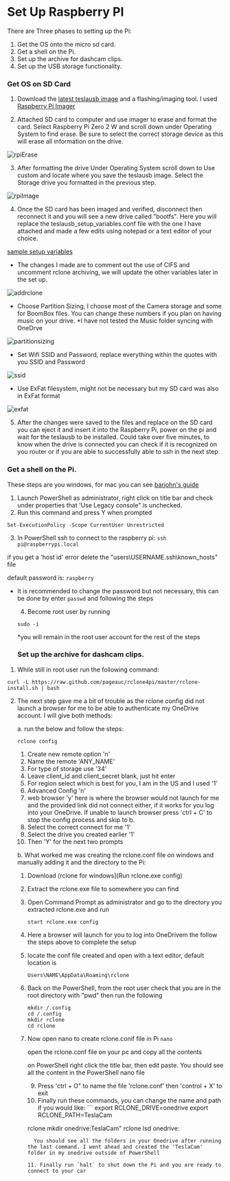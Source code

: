 # Set Up Raspberry PI
There are Three phases to setting up the Pi:
1. Get the OS onto the micro sd card.
2. Get a shell on the Pi.
3. Set up the archive for dashcam clips.
4. Set up the USB storage functionality.

### Get OS on SD Card
1. Download the [latest teslausb image](https://github.com/marcone/teslausb/releases) and a flashing/imaging tool. I used [Raspberry Pi Imager](https://github.com/marcone/teslausb/releases)

2. Attached SD card to computer and use imager to erase and format the card. Select Raspberry Pi Zero 2 W and scroll down under Operating System to find erase. Be sure to select the correct storage device as this will erase all information on the drive. 

![rpiErase](https://github.com/kamelne/teslausb_OneDrive/assets/57120024/8bbe9d88-2d48-4444-9df1-42df59b5b689)

3. After formatting the drive Under Operating System scroll down to Use custom and locate where you save the teslausb image. Select the Storage drive you formatted in the previous step.

![rpiImage](https://github.com/kamelne/teslausb_OneDrive/assets/57120024/e9fdab14-c572-4480-a5bf-b914926ebf25)

4. Once the SD card has been imaged and verified, disconnect then reconnect it and you will see a new drive called "bootfs". Here you will replace the teslausb_setup_variables.conf file with the one I have attached and made a few edits using notepad or a text editor of your choice.

[sample setup variables](doc/teslausb_setup_variables.conf)

- The changes I made are to comment out the use of CIFS and uncomment rclone archiving, we will update the other variables later in the set up. 

![addrclone](https://github.com/kamelne/teslausb_OneDrive/assets/57120024/cb4c6846-9bed-4f45-80da-c4338b0e27c4)

  
- Choose Partition Sizing, I choose most of the Camera storage and some for BoomBox files. You can change these numbers if you plan on having music on your drive. *I have not tested the Music folder syncing with OneDrve

![partitionsizing](https://github.com/kamelne/teslausb_OneDrive/assets/57120024/2222a720-c662-4805-89d1-5679e1a5e06c)


- Set Wifi SSID and Password, replace everything within the quotes with you SSID and Password

![ssid](https://github.com/kamelne/teslausb_OneDrive/assets/57120024/6753560b-2b1d-4d0b-ae64-908ab858bf91)

- Use ExFat filesystem, might not be necessary but my SD card was also in ExFat format

![exfat](https://github.com/kamelne/teslausb_OneDrive/assets/57120024/f580a8b8-e777-466f-8df5-6b05f4e0f865)


5. After the changes were saved to the files and replace on the SD card you can eject it and insert it into the Raspberry Pi, power on the pi and wait for the teslausb to be installed. Could take over five minutes, to know when the drive is connected you can check if it is recognized on you router or if you are able to successfully able to ssh in the next step.

### Get a shell on the Pi.
These steps are you windows, for mac you can see [barjohn's guide](https://github.com/barjohn/MarconeTeslausb/blob/master/doc/GetShellWithoutMonitorOnWindows.md)

1. Launch PowerShell as administrator, right click on title bar and check under properties that 'Use Legacy console" is unchecked.
2. Run this command and press Y when prompted

  `Set-ExecutionPolicy -Scope CurrentUser Unrestricted`

3. In PowerShell ssh to connect to the raspberry pi:
  `ssh pi@raspberrypi.local` 

  if you get a 'host id' error delete the "users\USERNAME\.ssh\known_hosts" file

  default password is:   `raspberry`

* It is recommended to change the password but not necessary, this can be done by enter `passwd` and following the steps

  4. Become root user by running
  
  `sudo -i`
  
  *you will remain in the root user account for the rest of the steps

  ### Set up the archive for dashcam clips.

1. While still in root user run the following command:

`curl -L https://raw.github.com/pageauc/rclone4pi/master/rclone-install.sh | bash`

2. The next step gave me a bit of trouble as the rclone config did not launch a browser for me to be able to authenticate my OneDrive account. I will give both methods:

   a. run the below and follow the steps:

   `rclone config`

     1. Create new remote option 'n'
     2. Name the remote 'ANY_NAME'
     3. For type of storage use '34'
     4. Leave  client_id and client_secret blank, just hit enter
     5. For region select which is best for you, I am in the US and I used '1'
     6. Advanced Config 'n'
     7. web browser 'y' here is where the browser would not launch for me and the provided link did not connect either, if it works for you log into your OneDrive. If unable to launch browser press 'ctrl + C' to stop the config process and skip to b.
     8. Select the correct connect for me '1'
     9. Select the drive you created earlier '1'
     10. Then 'Y' for the next two prompts
  
    b. What worked me was creating the rclone.conf file on windows and manually adding it and the directory to the Pi:
   
     1. Download (rclone for windows](Run rclone.exe config)
     2. Extract the rclone.exe file to somewhere you can find
     3. Open Command Prompt as administrator and go to the directory you extracted rclone.exe and run

        `start rclone.exe config`

     4. Here a browser will launch for you to log into OneDrivem the follow the steps above to complete the setup
     5. locate the conf file created and open with a text editor, default location is

        `Users\NAME\AppData\Roaming\rclone`
        
     7. Back on the PowerShell, from the root user check that you are in the root directory with "pwd" then run the following

         ```
         mkdir /.config
         cd /.config
         mkdir rclone
         cd rclone
        ```
         
     8. Now open nano to create rclone.conif file in Pi
        ``` nano ```

        open the rclone.conf file on your pc and copy all the contents

        on PowerShell right click the title bar, then edit paste. You should see all the content in the PowerShell nano file

        9. Press 'ctrl + O" to name the file 'rclone.conf' then 'control + X' to exit
        10. Finally run these commands, you can change the name and path if you would like:
       ```
        export RCLONE_DRIVE=onedrive
        export RCLONE_PATH=TeslaCam
         
        rclone mkdir onedrive:TeslaCam"
        rclone lsd onedrive:
        ```
          You should see all the folders in your Onedrive after running the last command. I went ahead and created the 'TeslaCam' folder in my onedrive outside of PowerShell

        11. Finally run `halt` to shut down the Pi and you are ready to connect to your car

        
         
  
  

